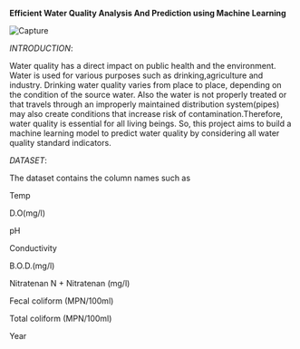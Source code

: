 
**Efficient Water Quality Analysis And Prediction using Machine Learning**

![Capture](https://user-images.githubusercontent.com/113278588/201519184-6519023f-fd17-4693-bfff-17b54c84d395.PNG)


*INTRODUCTION*:

Water quality has a direct impact on public health and the environment. Water is used for various purposes such as drinking,agriculture and industry. Drinking water quality varies from place to place, depending on the condition of the source water. Also the water is not properly treated or that travels through an improperly maintained distribution system(pipes) may also create conditions that increase risk of contamination.Therefore, water quality is essential for all living beings. So, this project aims to build a machine learning model to predict water quality by considering all water quality standard indicators.

*DATASET*:

The dataset contains the column names such as

Temp

D.O(mg/l)

pH

Conductivity

B.O.D.(mg/l)

Nitratenan N + Nitratenan (mg/l)

Fecal coliform (MPN/100ml)

Total coliform (MPN/100ml)

Year
